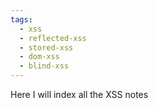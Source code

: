 ```yaml
---
tags:
  - xss
  - reflected-xss
  - stored-xss
  - dom-xss
  - blind-xss
---
```


Here I will index all the XSS notes

